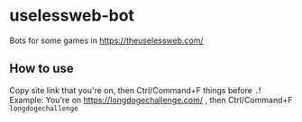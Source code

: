 # uselessweb-bot
Bots for some games in https://theuselessweb.com/
## How to use
Copy site link that you're on, then Ctrl/Command+F things before `.`!<br>
Example: You're on https://longdogechallenge.com/ , then Ctrl/Command+F `longdogechallenge`

